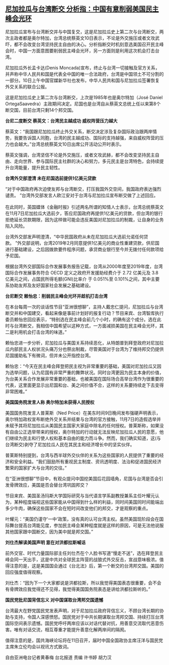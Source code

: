 <!--1639130094000-->
[尼加拉瓜与台湾断交 分析指：中国有意削弱美国民主峰会光环](https://www.rfa.org/mandarin/yataibaodao/gangtai/hcm-1210a-12102021044510.html)
------

<p class="p1">尼加拉瓜宣布与台湾断交并与中国复交，这是尼加拉瓜史上第二次与台湾断交，两次主政者都是奥尔特加，台湾总统蔡英文<span class="s1">10</span>日表示，不论是外交施压或者文攻武吓，都不会改变台湾坚持民主自由的决心。分析指断交时机刻意选美国召开民主峰会时，中国一方面意图要削弱民主峰会光环，另一方面则是利用这次机会打击台湾。</p><p class="p1">尼加拉瓜外长孟卡达<span class="s1">(Denis Moncada)</span>宣布，终止与台湾一切接触及官方关系，并声称中华人民共和国是代表全中国的唯一合法政府，台湾是中国领土不可分割的一部分。<span class="s1">10</span>日上午中国官媒新华社也发布，中华人民共和国与尼加拉瓜签署恢复外交关系的联合公报。</p><p class="p1">这是尼加拉瓜史上第二次与台湾断交，上次是<span class="s1">1985</span>年也是奥尔特加（<span class="s1">José Daniel OrtegaSaavedra</span>）主政期间决定。尼国也是台湾自从蔡英文总统上任以来第<span class="s1">8</span>个断交国，目前台湾只剩<span class="s1">14</span>个邦交国。</p><p class="p1"><strong>台尼二度断交<span class="s1"> </span>蔡英文：台湾民主越成功<span class="s1"> </span>威权阵营压力越大</strong></p><p class="p1">蔡英文：“我国跟尼加拉瓜终止外交关系，断交决定涉及复<span class="s2">杂</span>国际政治跟两岸情势，我要告诉国人同胞，台湾的民主越成功、国际的支持越强，来自威权阵营的压力也会越大。”台湾总统蔡英文<span class="s1">10</span>日出席公开活动公开时表示。</p><p class="p1">蔡英文强调，台湾坚信不论是外交施压，或者文攻武赫，都不会改变坚持民主自由、走向世界、参与国际民主社群的决心和努力，多元民主是台湾特色，会持续提升台湾能量，提升民主韧性。</p><p class="p1"><strong>台湾外交部澄清<span class="s1"> </span>未在尼国选前提供<span class="s1">1</span>亿美元贷款</strong></p><p class="p1">“对于中国政府再次迫使友邦与台湾断交，打压我国外交空间，我国政府表达强烈谴责。<span class="s1"> </span>”台湾外交部发言人欧江安对于台湾与尼加拉瓜宣布断交做了上述回应。<span class="s1"><br/><br/></span>在此同时，英国媒体《金融时报》引述两名所谓的知情人士表示，台湾总统蔡英文在<span class="s1">11</span>月<span class="s1">7</span>日尼加拉瓜大选前夕，答应尼国政府再提供<span class="s1">1</span>亿美元的贷款，但台湾的银行拒绝延长贷款期限，因为这样做可能会违反美国对尼加拉瓜的制裁，让自身的业务陷入风险。</p><p class="p1">台湾外交部发声明澄清，“中华民国政府从未在尼加拉瓜大选前允诺任何贷款。<span class="s1"> </span>”外交部说明，台湾<span class="s1">2019</span>年<span class="s1">2</span>月同意提供<span class="s1">1</span>亿美元的商业性重建贷款，供尼国进行基础建设，之后因拨款要件程序问题，承贷商业银行至今并无拨付任何款项给予尼国。</p><p class="p1">根据台湾外交部国际合作发展事务报告记载，台湾从<span class="s1">2000</span>年度至<span class="s1">2019</span>年度，台湾国际合作发展事务符合<span class="s1"> OECD </span>定义之政府开发援助经费介于<span class="s1"> 2.72 </span>亿美元及<span class="s1"> 3.8 </span>亿美元之间，占国民所得毛额<span class="s1">(GNI)</span>比率介<span class="s1"> </span>于<span class="s1"> 0.051%</span>至<span class="s1"> 0.101%</span>之间，其中主要系协助友邦及友好国家社会发展之基础建设。</p><p class="p1"><strong>台尼断交<span class="s1"> </span>赖怡忠：削弱民主峰会光环并趁机打击台湾</strong></p><p class="p1">在本台每周一次的谈话性节目“亚洲很想聊”，主持人戴忠仁提问，尼加拉瓜与台湾断交并和中国建交，看起来像是事前计划好的报复行动？节目来宾、台湾智库执行委员赖怡忠回应表示，“特别选在民主峰会前几个小时，的确有这个成分。选在此时与台湾断交，我相信中国希望以这种方式，一方面减损美国在民主峰会光环，其二是利用机会打击台湾的味道。”</p><p class="p1">赖怡忠进一步分析，尼加拉瓜与美国关系持续恶化，从特朗普到拜登政府对尼加拉瓜内部民主人权状况头痛万分也祭出制裁，尽管美国对于台湾为了维持邦交仍提供尼国援助私下有微词，但并未公开指控台湾。</p><p class="p1">赖怡忠：“今天在民主峰会拜登把民主视为非常重要的基础，美国对尼加拉瓜又因为选举问题，认为尼国有非常严重的舞弊状况。同时台湾更因为民主本身的价值，为台美关系合作发展非常重要的基础，也被美国在国际场合高举台湾作为很重要的代表，这里面更显示出尼国和台、美之间价值不合，这样的关系要持续走下去变得非常困难。”</p><p class="p1"><strong>美国国务院发言人称<span class="s1"> </span>奥尔特加未获得人民授权</strong></p><p class="p1">美国国务院发言人普莱斯（<span class="s1">Ned Price</span>）在美东时间<span class="s1">9</span>日晚间发布强硬声明表示，奥尔特加政权宣布断绝外交关系并结束与台湾的官方接触，<span class="s1">11</span>月<span class="s1">7</span>日的造假选举并未赋予其将尼加拉瓜从美国民主国家大家庭中除名的任何授权。普莱斯称，如果没有自由公正选举带来的授权，奥尔特加的行动就无法反映尼加拉瓜人民的意愿，他们继续为民主和行使人权和基本自由的能力而斗争。然而，我们确实知道，这<span class="s1">(</span>与台湾断交<span class="s1">)</span>剥夺了尼加拉瓜人民在其民主和经济增长中的坚实伙伴。</p><p class="p1">普莱斯特别提到，台湾与西半球外交伙伴的关系为这些国家的人民提供了重要的经济和安全利益。“我们鼓励所有重视民主制度、资讯透明度、法治和促进国民经济繁荣的国家扩大与台湾的交往。”</p><p class="p1">在“亚洲很想聊”节目中，有观众提问中国挖美国后花园墙角，尼国与台湾是否会引发骨牌效应，美国是否会替台湾<span class="s2">巩</span>固邦交？</p><p class="p1">节目来宾、美国圣汤玛斯大学国际研究与当代语言学系副教授兼系主任叶耀元认为，某种程度端视这些国家能从中国得到什么样的利益，同时间美国同时间能端出多少牛肉，确保这些国家不会在短时间改变他们的邦交，才是观察的重点。</p><p class="p1">叶耀元：“美国仍谨守<span class="s1">’</span>一中<span class="s1">’</span>政策，没有真的认可台湾主权。虽然美国现阶段会在国际舞台提高台湾能见度，参加民主峰会某种程度就是这样的原因，可是无法他说服其他国家跟中国断交，因为美中就是邦交国。”</p><p class="p1"><strong>刘仕杰解读美国声明<span class="s1"> </span>意在对洪都拉斯喊话</strong></p><p class="p1">前外交官、时代力量国际部主任刘仕杰在个人脸书写道“慢走不送”，选在拜登民主峰会同一天出手，这是中共对全球民主阵营的战狼式外交反击，宣战意味极浓。值得注意的是，这是美国国会通过《台北法》后，第一个断交的台湾邦交国。美国的回应强度值得观察。</p><p class="p1">刘仕杰：“因为下一个大家都说是洪都拉斯，所以我觉得美国表态很重要，会不会有骨牌效应我觉得还不见得，我觉得美国国务院表态是讲给洪都拉斯听的。”</p><p class="p1"><strong>国民党批尼国背信忘义<span class="s1"> </span>对中国谋取台湾邦交国遗憾</strong></p><p class="p1">台湾最大在野党国民党发表声明，对于尼加拉瓜政府背信忘义，不顾台湾长期的协助与支持，令国人深感愤怒。国民党对于中共长期谋取台湾邦交国、持续打压台湾国际空间表示遗憾。国民党呼吁两岸应该以对话代替对抗，用善意交流取代恶意伤害。唯有对话交流，相互尊重才能提升善意化解两岸间的隔阂。</p><p class="p1">值得注意的是，国共海峡论坛将在<span class="s1">11</span>日召开，届时中国全国政协主席汪洋与国民党主席朱立伦均会以视讯方式致词。</p><p class="p2"></p><p class="p1">自由亚洲电台记者黄春梅<span class="s1"> </span>台北报道<span class="s1"> </span>责编<span class="s1"> </span>许书婷<span class="s1"> </span>胡力汉</p><p class="p2"></p>

